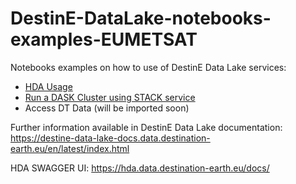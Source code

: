 # DestinE-DataLake-notebooks-examples-EUMETSAT

Notebooks examples on how to use of DestinE Data Lake services:
- [HDA Usage](https://github.com/destination-earth/DestinE-DataLake-notebooks-examples-EUMETSAT/blob/main/HarmonizedDataAccess_tutorial_notebook.ipynb)
- [Run a DASK Cluster using STACK service](https://github.com/destination-earth/DestinE-DataLake-notebooks-examples-EUMETSAT/blob/main/DEDL_StackService_Dask.ipynb)
- Access DT Data (will be imported soon)


Further information available in DestinE Data Lake documentation: https://destine-data-lake-docs.data.destination-earth.eu/en/latest/index.html

HDA SWAGGER UI: https://hda.data.destination-earth.eu/docs/
